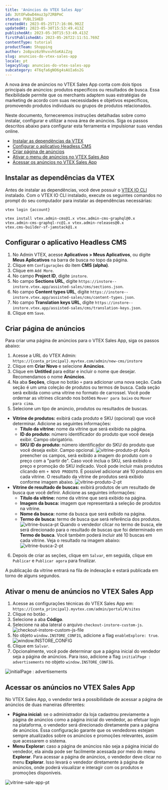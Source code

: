 ```yaml
---
title: 'Anúncios do VTEX Sales App'
id: 3UtOFwbwD4muz3p72RBPmC
status: PUBLISHED
createdAt: 2023-05-25T17:16:06.902Z
updatedAt: 2023-05-30T15:53:49.413Z
publishedAt: 2023-05-30T15:53:49.413Z
firstPublishedAt: 2023-05-26T22:11:51.769Z
contentType: tutorial
productTeam: Shopping
author: 2o8pvz6z9hvxvhSoKAiZzg
slug: anuncios-do-vtex-sales-app
locale: pt
legacySlug: anuncios-do-vtex-sales-app
subcategory: 4T6qfa6gNO6g4sAUIa6s2G
---
```


A nova área de anúncios no VTEX Sales App conta com dois tipos principais de anúncios: produtos específicos ou resultados de busca. Essa flexibilidade permite que os merchants adaptem suas estratégias de marketing de acordo com suas necessidades e objetivos específicos, promovendo produtos individuais ou grupos de produtos relacionados.

Neste documento, forneceremos instruções detalhadas sobre como instalar, configurar e utilizar a nova área de anúncios. Siga os passos descritos abaixo para configurar esta ferramenta e impulsionar suas vendas online.

* [Instalar as dependências da VTEX](#instalar-as-dependencias-da-vtex)
* [Configurar o aplicativo Headless CMS](#configurar-o-aplicativo-headless-cms)
* [Criar página de anúncios](#criar-pagina-de-anuncios)
* [Ativar o menu de anúncios no VTEX Sales App](#ativar-o-menu-de-anuncios-no-vtex-sales-app)
* [Acessar os anúncios no VTEX Sales App](#acessar-os-anuncios-no-vtex-sales-app)

## Instalar as dependências da VTEX

Antes de instalar as dependências, você deve possuir o [VTEX IO CLI](https://developers.vtex.com/docs/guides/vtex-io-documentation-vtex-io-cli-install) instalado. Com o VTEX IO CLI instalado, execute os seguintes comandos no prompt do seu computador para instalar as dependências necessárias:

```
vtex login {account}

vtex install vtex.admin-cms@1.x vtex.admin-cms-graphql@0.x 
vtex.admin-cms-graphql-rc@1.x vtex.admin-releases@0.x 
vtex.cms-builder-sf-jamstack@1.x
```

## Configurar o aplicativo Headless CMS

1. No Admin VTEX, acesse  **Aplicativos > Meus Aplicativos**, ou digite **Meus Aplicativos** na barra de busca no topo da página.
2. Clique em `Configurações` do item **CMS (alpha)**.
3. Clique em `Add More`.
4. No campo **Project ID**, digite `instore`.
5. No campo **Sections URL**, digite `https://instore--instore.vtex.app/assisted-sales/cms/sections.json`.
6. No campo **Content types URL**, digite `https://instore--instore.vtex.app/assisted-sales/cms/content-types.json`.
7. No campo **Translation keys URL**, digite `https://instore--instore.vtex.app/assisted-sales/cms/translation-keys.json`.
8. Clique em `Save`.

## Criar página de anúncios

Para criar uma página de anúncios para o VTEX Sales App, siga os passos abaixo:

1. Acesse a URL do VTEX Admin: 
```https://{conta_principal}.myvtex.com/admin/new-cms/instore```
2. Clique em **Criar Novo** e selecione **Anúncios**.
3. Clique em **Untitled** para editar e incluir o nome que desejar. Recomendamos o nome **Anúncios**.
4. Na aba **Seções**, clique no botão `+` para adicionar uma nova seção. Cada seção é um uma coleção de produtos ou termos de busca. Cada seção será exibida como uma vitrine no formato de carrossel. Você pode ordernar as vitrines clicando nos botões `Mover para baixo` ou `Mover para cima`. 
5. Selecione um tipo de anúncio, produtos ou resultados de buscas. 
  - **Vitrine de produtos:** exibirá cada produto e SKU (opcional) que você determinar. Adicione as  seguintes informações:
    * **Título da vitrine:** nome da vitrine que  será exibido na página.
    * **ID do produto:** número identificador do produto que você deseja exibir. Campo obrigatório.
    * **SKU ID do produto:** número identificador do  SKU do produto que você deseja exibir. Campo opcional.
![vitrine-produto-pt](https://images.ctfassets.net/alneenqid6w5/6SREOFdog1AfNXqyhH0I5Z/6a0001784a5ba632dfa4a39078e5293a/image.png)
Após preencher os campos, será exibido a imagem do produto com o preço com a "partir de". Caso você inclua o SKU, será exibido o preço e promoção do SKU indicado. Você pode incluir mais produtos clicando em `+ NOVO PRODUTO`. É possível adicionar até 10 produtos em cada vitrine. 
O resultado da vitrine de produtos será exibido conforme imagem abaixo.
![vitrine-produto-2-pt](https://images.ctfassets.net/alneenqid6w5/3SY8POqXIAK0Qi2lWax8qq/df73bbed63b08096c0d2269918d11731/image.png)
  - **Vitrine de resultado de buscas:** exibirá produtos de um resultado de busca que você definir. Adicione as  seguintes informações:
    * **Título da vitrine:** nome da vitrine que  será exibido na página.
    * **Imagem da busca:** imagem que representará a seleção de produtos na vitrine.
    * **Nome da busca:** nome da busca que será exibido na página.
    * **Termo de busca:** termo de busca que será referência dos produtos.
![vitrine-busca-pt](https://images.ctfassets.net/alneenqid6w5/2nOoe8dF1IaF1YPIr3N3dV/5c7a481b24a5639cb70fbfc91df13a5d/image.png)
Quando o vendedor clicar no termo de busca, ele será direcionado para o resultado de buscas que foi determinado em **Termo de busca**. Você também poderá incluir até 10 buscas em cada vitrine. Veja o resultado na imagem abaixo:
![vitrine-busca-2-pt](https://images.ctfassets.net/alneenqid6w5/s6MJ80nGy16Ex39NnPwnT/ed37b9e0861094d9b2b74c3f28e1a41b/image.png)
<ol start="6">
  <li>Depois de criar as seções, clique em <code>Salvar</code>, em seguida, clique em <code>Publicar</code> e <code>Publicar agora</code> para finalizar.</li>
</ol> 

A publicação da vitrine entrará na fila de indexação e estará publicada em torno de alguns  segundos.

## Ativar o menu de anúncios no VTEX Sales App

1. Acesse as configurações técnicas do VTEX Sales App em: 
```https://{conta_principal}.myvtex.com/admin/portal/#/sites```
2. Clique no botão <i class="fas fa-cog"></i>. 
3. Selecione a aba **Código**.
4. Selecione na aba lateral o arquivo `checkout-instore-custom-js`.
![checkout-instore-custom-js-file](https://images.ctfassets.net/alneenqid6w5/6JgOUD4YUDyArNzUkgzIVJ/5a409dc3b01459cb8957e398f79a8c42/image.png)
5. No objeto `window.INSTORE_CONFIG`, adicione a flag `enableExplore: true`.
![window.INSTORE_CONFIG](https://images.ctfassets.net/alneenqid6w5/6kpTp7g4zRuIsyYGdo5Bio/08b22d0623a7e72a032872e838c114f6/image.png)
6. Clique em <i class="fas fa-save"></i> `Salvar`. 
7. Opcionalmente, você pode determinar que a página inicial do vendedor seja a página de anúncios. Para isso, adicione a flag `initialPage : advertisements` no objeto `window.INSTORE_CONFIG`.

![initialPage : advertisements](https://images.ctfassets.net/alneenqid6w5/1zS4dgPnw7Q0ZP2w0thQdt/eaac77cd87a26f72436209229c733fa4/image.png)

## Acessar os anúncios no VTEX Sales App

No VTEX Sales App, o vendedor terá a possibilidade de acessar a página de anúncios de duas maneiras diferentes:

* **Página inicial:** se o administrador da loja cadastrou previamente a página de anúncios como a página inicial do vendedor, ao efetuar login na plataforma, o vendedor será direcionado diretamente para a página de anúncios. Essa configuração garante que os vendedores estejam sempre atualizados sobre os anúncios e promoções relevantes, assim que acessarem o sistema.
* **Menu Explorar:** caso a página de anúncios não seja a página inicial do vendedor, ela ainda pode ser facilmente acessada por meio do menu **Explorar**. Para acessar a página de anúncios, o vendedor deve clicar no menu **Explorar**. Isso levará o vendedor diretamente à página de anúncios, onde poderá visualizar e interagir com os produtos e promoções disponíveis.

![vitrine-sale-app-pt](https://images.ctfassets.net/alneenqid6w5/3YddBVVXNGJiVWfDK1xUrg/40b0fd419c940ec568889b2cb4f004eb/image.png)
